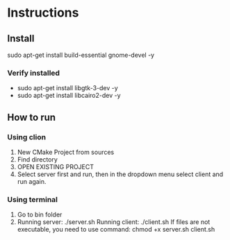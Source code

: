 # Instructions

## Install
sudo apt-get install build-essential gnome-devel -y
### Verify installed
- sudo apt-get install libgtk-3-dev -y
- sudo apt-get install libcairo2-dev -y

## How to run

### Using clion
1. New CMake Project from sources
2. Find directory
3. OPEN EXISTING PROJECT
4. Select server first and run, then in the dropdown menu select client and run again.

### Using terminal
1. Go to bin folder
2. Running server: ./server.sh
   Running client: ./client.sh
If files are not executable, you need to use command: chmod +x server.sh client.sh
